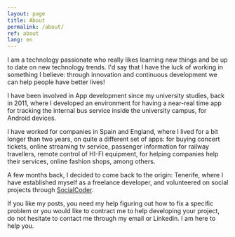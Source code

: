 ```yaml
---
layout: page
title: About
permalink: /about/
ref: about
lang: en
---
```


I am a technology passionate who really likes learning new things and be up to date on new technology trends. I'd say that I have the luck of working in something I believe: through innovation and continuous development we can help people have better lives!

I have been involved in App development since my university studies, back in 2011, where I developed an environment for having a near-real time app for tracking the internal bus service inside the university campus, for Android devices. 

I have worked for companies in Spain and England, where I lived for a bit longer than two years, on quite a different set of apps: for buying concert tickets, online streaming tv service, passenger information for railway travellers, remote control of HI-FI equipment, for helping companies help their services, online fashion shops, among others.

A few months back, I decided to come back to the origin: Tenerife, where I have established myself as a freelance developer, and volunteered on social projects through [SocialCoder](www.socialcoder.org).

If you like my posts, you need my help figuring out how to fix a specific problem or you would like to contract me to help developing your project, do not hesitate to contact me through my email or Linkedin. I am here to help you.